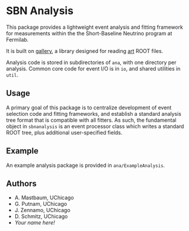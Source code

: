 SBN Analysis
============
This package provides a lightweight event analysis and fitting framework for
measurements within the the Short-Baseline Neutrino program at Fermilab.

It is built on [gallery](http://art.fnal.gov/gallery/), a library designed
for reading [art](http://art.fnal.gov) ROOT files.

Analysis code is stored in subdirectories of `ana`, with one directory per
analysis. Common core code for event I/O is in `io`, and shared utilities
in `util`.

Usage
-----
A primary goal of this package is to centralize development of event selection
code and fitting frameworks, and establish a standard analysis tree format
that is compatible with all fitters. As such, the fundamental object in
`sbnanalysis` is an event processor class which writes a standard ROOT tree,
plus additional user-specified fields.

Example
-------
An example analysis package is provided in `ana/ExampleAnalysis`.

Authors
-------
* A. Mastbaum, UChicago
* G. Putnam, UChicago
* J. Zennamo, UChicago
* D. Schmitz, UChicago
* *Your name here!*

